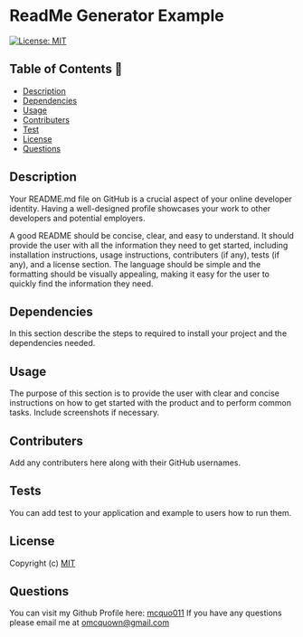 # ReadMe Generator Example
  [![License: MIT](https://img.shields.io/badge/License-MIT-yellow.svg)](https://opensource.org/licenses/MIT)

 ## Table of Contents 📑

  * [Description](#description)
  * [Dependencies](#dependencies)
  * [Usage](#usage)
  * [Contributers](#contributers)
  * [Test](#test)
  * [License](#license)
  * [Questions](#question)

  ## Description 

  Your README.md file on GitHub is a crucial aspect of your online developer identity. Having a well-designed profile showcases your work to other developers and potential employers. 

 A good README should be concise, clear, and easy to understand. It should provide the user with all the information they need to get started, including installation instructions, usage instructions, contributers (if any), tests (if any), and a license section. The language should be simple and the formatting should be visually appealing, making it easy for the user to quickly find the information they need.

  ## Dependencies  

In this section describe the steps to required to install your project and the dependencies needed. 

  ## Usage 

The purpose of this section is to provide the user with clear and concise instructions on how to get started with the product and to perform common tasks. Include screenshots if necessary. 

  ## Contributers 

  Add any contributers here along with their GitHub usernames. 

  ## Tests 

  You can add test to your application and example to users how to run them.

  ## License 
  
  Copyright (c)
  [MIT](https://opensource.org/licenses/MIT)

  ## Questions 

  You can visit my Github Profile here: [mcquo011](https://github.com/mcquo011/) 
  If you have any questions please email me at omcquown@gmail.com
  
